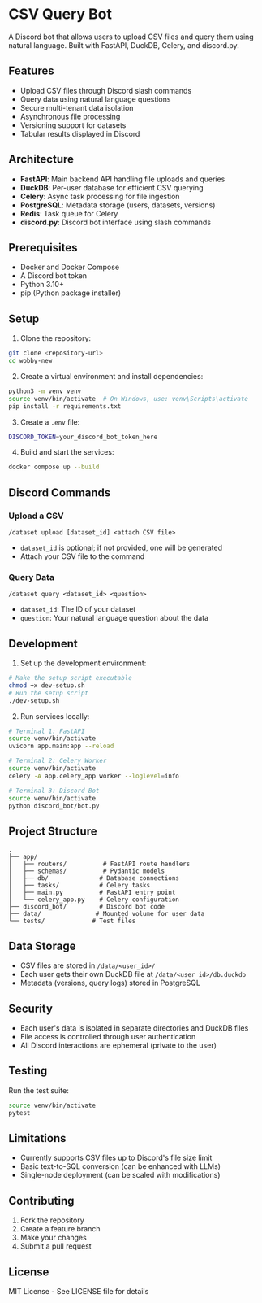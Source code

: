 # CSV Query Bot

A Discord bot that allows users to upload CSV files and query them using natural language. Built with FastAPI, DuckDB, Celery, and discord.py.

## Features

- Upload CSV files through Discord slash commands
- Query data using natural language questions
- Secure multi-tenant data isolation
- Asynchronous file processing
- Versioning support for datasets
- Tabular results displayed in Discord

## Architecture

- **FastAPI**: Main backend API handling file uploads and queries
- **DuckDB**: Per-user database for efficient CSV querying
- **Celery**: Async task processing for file ingestion
- **PostgreSQL**: Metadata storage (users, datasets, versions)
- **Redis**: Task queue for Celery
- **discord.py**: Discord bot interface using slash commands

## Prerequisites

- Docker and Docker Compose
- A Discord bot token
- Python 3.10+
- pip (Python package installer)

## Setup

1. Clone the repository:
```bash
git clone <repository-url>
cd wobby-new
```

2. Create a virtual environment and install dependencies:
```bash
python3 -m venv venv
source venv/bin/activate  # On Windows, use: venv\Scripts\activate
pip install -r requirements.txt
```

3. Create a `.env` file:
```bash
DISCORD_TOKEN=your_discord_bot_token_here
```

4. Build and start the services:
```bash
docker compose up --build
```

## Discord Commands

### Upload a CSV
```
/dataset upload [dataset_id] <attach CSV file>
```
- `dataset_id` is optional; if not provided, one will be generated
- Attach your CSV file to the command

### Query Data
```
/dataset query <dataset_id> <question>
```
- `dataset_id`: The ID of your dataset
- `question`: Your natural language question about the data

## Development

1. Set up the development environment:
```bash
# Make the setup script executable
chmod +x dev-setup.sh
# Run the setup script
./dev-setup.sh
```

2. Run services locally:
```bash
# Terminal 1: FastAPI
source venv/bin/activate
uvicorn app.main:app --reload

# Terminal 2: Celery Worker
source venv/bin/activate
celery -A app.celery_app worker --loglevel=info

# Terminal 3: Discord Bot
source venv/bin/activate
python discord_bot/bot.py
```

## Project Structure

```
.
├── app/
│   ├── routers/          # FastAPI route handlers
│   ├── schemas/          # Pydantic models
│   ├── db/              # Database connections
│   ├── tasks/           # Celery tasks
│   ├── main.py          # FastAPI entry point
│   └── celery_app.py    # Celery configuration
├── discord_bot/         # Discord bot code
├── data/               # Mounted volume for user data
└── tests/             # Test files
```

## Data Storage

- CSV files are stored in `/data/<user_id>/`
- Each user gets their own DuckDB file at `/data/<user_id>/db.duckdb`
- Metadata (versions, query logs) stored in PostgreSQL

## Security

- Each user's data is isolated in separate directories and DuckDB files
- File access is controlled through user authentication
- All Discord interactions are ephemeral (private to the user)

## Testing

Run the test suite:
```bash
source venv/bin/activate
pytest
```

## Limitations

- Currently supports CSV files up to Discord's file size limit
- Basic text-to-SQL conversion (can be enhanced with LLMs)
- Single-node deployment (can be scaled with modifications)

## Contributing

1. Fork the repository
2. Create a feature branch
3. Make your changes
4. Submit a pull request

## License

MIT License - See LICENSE file for details